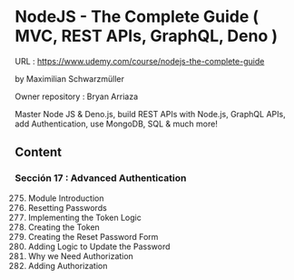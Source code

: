 # NodeJS - The Complete Guide ( MVC, REST APIs, GraphQL, Deno )

URL : https://www.udemy.com/course/nodejs-the-complete-guide

by Maximilian Schwarzmüller

Owner repository : Bryan Arriaza

Master Node JS & Deno.js, build REST APIs with Node.js, GraphQL APIs, add Authentication, use MongoDB, SQL & much more!

## Content

### Sección 17 : Advanced Authentication

275. Module Introduction
276. Resetting Passwords
277. Implementing the Token Logic
278. Creating the Token
279. Creating the Reset Password Form
280. Adding Logic to Update the Password
281. Why we Need Authorization
282. Adding Authorization
